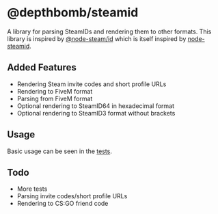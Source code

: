 # @depthbomb/steamid

A library for parsing SteamIDs and rendering them to other formats. This library is inspired by [@node-steam/id](https://github.com/node-steam/id) which is itself inspired by [node-steamid](https://github.com/DoctorMcKay/node-steamid).

## Added Features

- Rendering Steam invite codes and short profile URLs
- Rendering to FiveM format
- Parsing from FiveM format
- Optional rendering to SteamID64 in hexadecimal format
- Optional rendering to SteamID3 format without brackets

## Usage

Basic usage can be seen in the [tests](./tests/steamId.test.ts).

## Todo

- More tests
- Parsing invite codes/short profile URLs
- Rendering to CS:GO friend code
